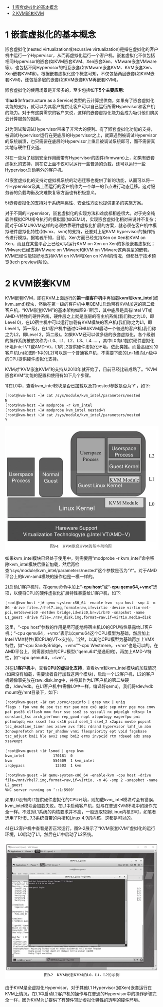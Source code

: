 
<!-- @import "[TOC]" {cmd="toc" depthFrom=1 depthTo=6 orderedList=false} -->

<!-- code_chunk_output -->

- [1 嵌套虚拟化的基本概念](#1-嵌套虚拟化的基本概念)
- [2 KVM嵌套KVM](#2-kvm嵌套kvm)

<!-- /code_chunk_output -->

# 1 嵌套虚拟化的基本概念

嵌套虚拟化(nested virtualization或recursive virtualization)是指在虚拟化的客户机中运行一个Hypervisor，从而再虚拟化运行一个客户机。嵌套虚拟化不仅包括相同Hypervisor的嵌套(如KVM嵌套KVM、Xen嵌套Xen、VMware嵌套VMware等)，也包括不同Hypervisor的相互嵌套(如VMware嵌套KVM、KVM嵌套Xen、Xen嵌套KVM等)。根据嵌套虚拟化这个概念可知，不仅包括两层嵌套(如KVM嵌套KVM)，还包括多层的嵌套(如KVM嵌套KVM再嵌套KVM)。

嵌套虚拟化的使用场景是非常多的，至少包括如下**5个主要应用**: 

1)**IaaS**(Infrastructure as a Service)类型的云计算提供商，如果有了嵌套虚拟化功能的支持，就可以为其客户提供让客户可以自己运行所需Hypervisor和客户机的能力。对于有这类需求的客户来说，这样的嵌套虚拟化能力会成为吸引他们购买云计算服务的因素。

2)为测试和调试Hypervisor带来了非常大的便利。有了嵌套虚拟化功能的支持，被调试Hypervisor运行在更底层的Hypervisor之上，就算遇到被调试Hypervisor的系统崩溃，也只需要在底层的Hypervisor上重启被调试系统即可，而不需要真实地与硬件打交道。

3)在一些为了起到安全作用而带有Hypervisor的固件(firmware)上，如果有嵌套虚拟化的支持，则在它上面不仅可以运行一些普通的负载，还可以运行一些Hypervisor启动另外的客户机。

4)嵌套虚拟化的支持对虚拟机系统的动态迁移也提供了新的功能，从而可以将一个Hypervisor及其上面运行的客户机作为一个单一的节点进行动态迁移。这对服务器的负载均衡及灾难恢复等方面也有积极意义。

5)嵌套虚拟化的支持对于系统隔离性、安全性方面也提供更多的实施方案。

对于不同的Hypervisor，嵌套虚拟化的实现方法和难度都相差很大。对于完全纯软件模拟CPU指令执行的模拟器(如QEMU)，实现嵌套虚拟化相对来说并不复杂；而对于QEMU/KVM这样的必须依靠硬件虚拟化扩展的方案，就必须在客户机中模拟硬件虚拟化特性(如vmx、svm)的支持，还要对上层KVM hypervisor的操作指令进行模拟。据笔者所知，目前，Xen方面已经支持Xen on Xen和KVM on Xen，而且在某些平台上已经可以运行KVM on Xen on Xen的多级嵌套虚拟化；VMware已经支持VMware on VMware和KVM on VMware这两类型的嵌套。KVM已经性能较好地支持KVM on KVM和Xen on KVM的情况，但都处于技术预览(tech preview)阶段。

# 2 KVM嵌套KVM

KVM嵌套KVM，即在KVM上面运行的**第一级客户机**中再加载**kvm**和**kvm\_intel**(或kvm\_amd)模块，然后在第一级的客户机中用QEMU启动带有KVM加速的第二级客户机。“KVM嵌套KVM”的基本架构如图9-1所示，其中底层是具有Intel VT或AMD-V特性的硬件系统，硬件层之上就是底层的宿主机系统(我们称之为L0，即Level 0)，在L0宿主机中可以运行加载有KVM模块的客户机(我们称之为L1，即Level 1，第一级)，在L1客户机中通过QEMU/KVM启动一个普通的客户机(我们称之为L2，即Level 2，第二级)。如果KVM还可以做多级的嵌套虚拟化，各个级别的操作系统被依次称为: L0、L1、L2、L3、L4……，其中L0向L1提供硬件虚拟化环境(Intel VT或AMD-V)，L1向L2提供硬件虚拟化环境，依此类推。而最高级别的客户机Ln(如图9-1中的L2)可以是一个普通客户机，不需要下面的Ln\-1级向Ln级中的CPU提供硬件虚拟化支持。

KVM对“KVM嵌套KVM”的支持从2010年就开始了，目前已经比较成熟了。“KVM嵌套KVM”功能的配置和使用有如下几个步骤。

1)在L0中，查看kvm\_intel模块是否已加载以及其nested参数是否为‘Y’，如下: 

```
[root@kvm-host ~]# cat /sys/module/kvm_intel/parameters/nested
N
[root@kvm-host ~]# modprobe -r kvm_intel
[root@kvm-host ~]# modprobe kvm_intel nested=Y 
[root@kvm-host ~]# cat /sys/module/kvm_intel/parameters/nested
Y
```

![](./images/2019-05-29-16-30-14.png)

如果kvm\_intel模块已经处于使用中，则需要用“modprobe \-r kvm\_intel”命令移除kvm\_intel模块后重新加载，然后再检查“/sys/module/kvm\_intel/parameters/nested”这个参数是否为“Y”。对于AMD平台上的kvm\-amd模块的操作也是一模一样的。

2)启动L1客户机时，在qemu命令中加上“\-**cpu host**”或“\-**cpu qemu64,\+vmx**”选项，以便将CPU的硬件虚拟化扩展特性暴露给L1客户机，如下: 

```
[root@kvm-host ~]# qemu-system-x86_64 -enable-kvm -cpu host -smp 4 -m 8G -drive file=./rhel7.img,format=raw,if=virtio -device virtio-net-pci,netdev=nic0 -netdev bridge,id=nic0,br=virbr0 -snapshot -name L1_guest -drive file=./raw_disk.img,format=raw,if=virtio,media=disk
```

这里，“\-cpu host”参数的作用是尽可能地将宿主机L0的CPU特性暴露给L1客户机；“\-cpu qemu64，\+vmx”表示以qemu64这个CPU模型为基础，然后加上Intel VMX特性(即CPU的VT-x支持)。当然，以其他CPU模型为基础再加上VMX特性，如“\-cpu SandyBridge，\+vmx”“\-cpu Westmere，\+vmx”也是可以的。在AMD平台上，则需要对应的CPU模型(“qemu64”是通用的)，再加上AMD\-V特性，如“\-cpu qemu64，\+svm”。

3)在**L1客户机**中，查看**CPU的虚拟化支持**，查看kvm和kvm\_intel模块的加载情况(如果没有加载，需要读者自行加载这两个模块)，启动一个L2客户机，L2的客户机镜像事先放在raw\_disk.img中，并将其作为L1客户机的第二块硬盘，/dev/vdb。在L1客户机中(需像L0中一样，编译好qemu)，我们将/dev/vdb mount在/mnt目录下，如下: 

```
[root@kvm-guest ~]# cat /proc/cpuinfo | grep vmx | uniq
flags : fpu vme de pse tsc msr pae mce cx8 apic sep mtrr pge mca cmov pat pse36 clflush mmx fxsr sse sse2 ss syscall nx pdpe1gb rdtscp lm constant_tsc arch_perfmon rep_good nopl xtopology eagerfpu pni pclmulqdq vmx ssse3 fma cx16 pcid sse4_1 sse4_2 x2apic movbe popcnt tsc_deadline_timer aes xsave avx f16c rdrand hypervisor lahf_lm abm 3dnowprefetch arat tpr_shadow vnmi flexpriority ept vpid fsgsbase tsc_adjust bmi1 hle avx2 smep bmi2 erms invpcid rtm rdseed adx smap xsaveopt

[root@kvm-guest ~]# lsmod | grep kvm
kvm_intel             170181  0 
kvm                   554609  1 kvm_intel
irqbypass              13503  1 kvm

[root@kvm-guest ~]# qemu-system-x86_64 -enable-kvm -cpu host -drive file=/mnt/rhel7.img,format=raw,if=virtio, -m 4G -smp 2 -snapshot -name L2_guest
VNC server running on ‘::1:5900'
```

如果L0没有向L1提供硬件虚拟化的CPU环境，则加载kvm_intel模块时会有错误，kvm_intel模块会加载失败。在L1中启动客户机，就与在普通KVM环境中的操作完全一样。不过对L1系统的内核要求并不高，一般选取较新Linux内核即可，如笔者选用了RHEL 7.3系统自带的内核和Linux 4.9的内核，这都是可以的。

4)在L2客户机中查看是否正常运行。图9\-2展示了“KVM嵌套KVM”虚拟化的运行环境，L0启动了L1，然后在L1中启动了L2系统。

![](./images/2019-05-29-16-31-25.png)

由于KVM是全虚拟化Hypervisor，对于其他L1 Hypervisor(如Xen)嵌套运行在KVM上情况，在L1中启动L2客户机的操作与在普通的Hypervisor中的操作步骤完全一样，因为KVM为L1提供了有硬件辅助虚拟化特性的透明的硬件环境。
